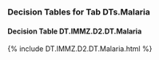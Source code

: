 ### Decision Tables for Tab  DTs.Malaria
#### Decision Table DT.IMMZ.D2.DT.Malaria
{% include DT.IMMZ.D2.DT.Malaria.html %}

